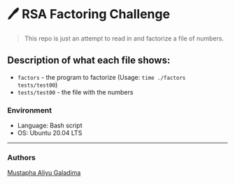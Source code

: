 # :pen: RSA Factoring Challenge
> This repo is just an attempt to read in and factorize a file of numbers.

## Description of what each file shows:
* ```factors``` - the program to factorize (Usage: ```time ./factors tests/test00```)
* ```tests/test00``` - the file with the numbers

### Environment
* Language: Bash script
* OS: Ubuntu 20.04 LTS
---
### Authors

[Mustapha Aliyu Galadima](https://github.com/MG-Musty/)

